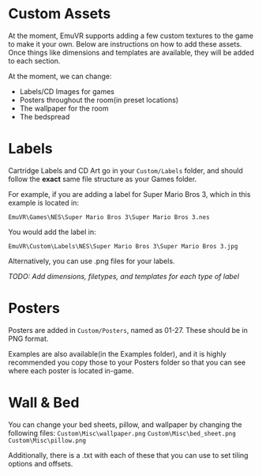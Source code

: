 # Custom Assets

At the moment, EmuVR supports adding a few custom textures to the game to make it your own. Below are instructions on how to add these assets. Once things like dimensions and templates are available, they will be added to each section.

At the moment, we can change:

- Labels/CD Images for games
- Posters throughout the room(in preset locations)
- The wallpaper for the room
- The bedspread

# Labels
Cartridge Labels and CD Art go in your `Custom/Labels` folder, and should follow the **exact** same file structure as your Games folder.

For example, if you are adding a label for Super Mario Bros 3, which in this example is located in:

`EmuVR\Games\NES\Super Mario Bros 3\Super Mario Bros 3.nes`

You would add the label in:

`EmuVR\Custom\Labels\NES\Super Mario Bros 3\Super Mario Bros 3.jpg`

Alternatively, you can use .png files for your labels.

*TODO: Add dimensions, filetypes, and templates for each type of label*


# Posters
Posters are added in `Custom/Posters`, named as 01-27. These should be in PNG format.

Examples are also available(in the Examples folder), and it is highly recommended you copy those to your Posters folder so that you can see where each poster is located in-game.

# Wall & Bed
You can change your bed sheets, pillow, and wallpaper by changing the following files:
`Custom\Misc\wallpaper.png`
`Custom\Misc\bed_sheet.png`
`Custom\Misc\pillow.png`

Additionally, there is a .txt with each of these that you can use to set tiling options and offsets.

